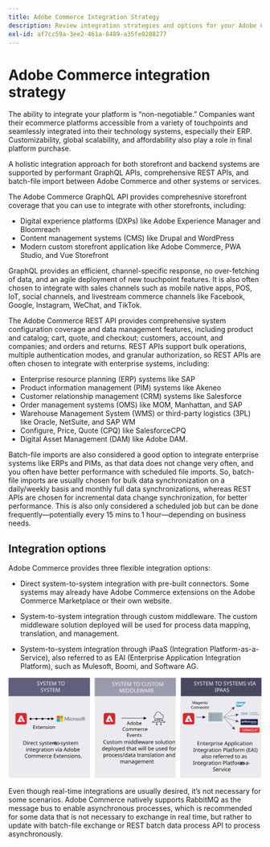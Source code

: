 ```yaml
---
title: Adobe Commerce Integration Strategy
description: Review integration strategies and options for your Adobe Commerce implementation.
exl-id: af7cc59a-3ee2-461a-8489-a35fe0288277
---
```

# Adobe Commerce integration strategy

The ability to integrate your platform is “non-negotiable.” Companies want their ecommerce platforms accessible from a variety of touchpoints and seamlessly integrated into their technology systems, especially their ERP. Customizability, global scalability, and affordability also play a role in final platform purchase.

A holistic integration approach for both storefront and backend systems are supported by performant GraphQL APIs, comprehensive REST APIs, and batch-file import between Adobe Commerce and other systems or services.

The Adobe Commerce GraphQL API provides comprehesnive storefront coverage that you can use to integrate with other storefronts, including:

- Digital experience platforms (DXPs) like Adobe Experience Manager and Bloomreach
- Content management systems (CMS) like Drupal and WordPress
- Modern custom storefront application like Adobe Commerce, PWA Studio, and Vue Storefront

GraphQL provides an efficient, channel-specific response, no over-fetching of data, and an agile deployment of new touchpoint features. It is also often chosen to integrate with sales channels such as mobile native apps, POS, IoT, social channels, and livestream commerce channels like Facebook, Google, Instagram, WeChat, and TikTok.

The Adobe Commerce REST API provides comprehensive system configuration coverage and data management features, including product and catalog; cart, quote, and checkout; customers, account, and companies; and orders and returns. REST APIs support bulk operations, multiple authentication modes, and granular authorization, so REST APIs are often chosen to integrate with enterprise systems, including:

- Enterprise resource planning (ERP) systems like SAP
- Product information management (PIM) systems like Akeneo
- Customer relationship management (CRM) systems like Salesforce
- Order management systems (OMS) like MOM, Manhattan, and SAP
- Warehouse Management System (WMS) or third-party logistics (3PL) like Oracle, NetSuite, and SAP WM
- Configure, Price, Quote (CPQ) like SalesforceCPQ
- Digital Asset Management (DAM) like Adobe DAM.

Batch-file imports are also considered a good option to integrate enterprise systems like ERPs and PIMs, as that data does not change very often, and you often have better performance with scheduled file imports. So, batch-file imports are usually chosen for bulk data synchronization on a daily/weekly basis and monthly full data synchronizations, whereas REST APIs are chosen for incremental data change synchronization, for better performance. This is also only considered a scheduled job but can be done frequently—potentially every 15 mins to 1 hour—depending on business needs.

## Integration options

Adobe Commerce provides three flexible integration options:

- Direct system-to-system integration with pre-built connectors. Some systems may already have Adobe Commerce extensions on the Adobe Commerce Marketplace or their own website.

- System-to-system integration through custom middleware. The custom middleware solution deployed will be used for process data mapping, translation, and management.

- System-to-system integration through iPaaS (Integration Platform-as-a-Service), also referred to as EAI (Enterprise Application Integration Platform), such as Mulesoft, Boomi, and Software AG.

![Adobe Commerce integration options](../../assets/playbooks/integration-options.svg)

Even though real-time integrations are usually desired, it’s not necessary for some scenarios. Adobe Commerce natively supports RabbitMQ as the message bus to enable asynchronous processes, which is recommended for some data that is not necessary to exchange in real time, but rather to update with batch-file exchange or REST batch data process API to process asynchronously.
